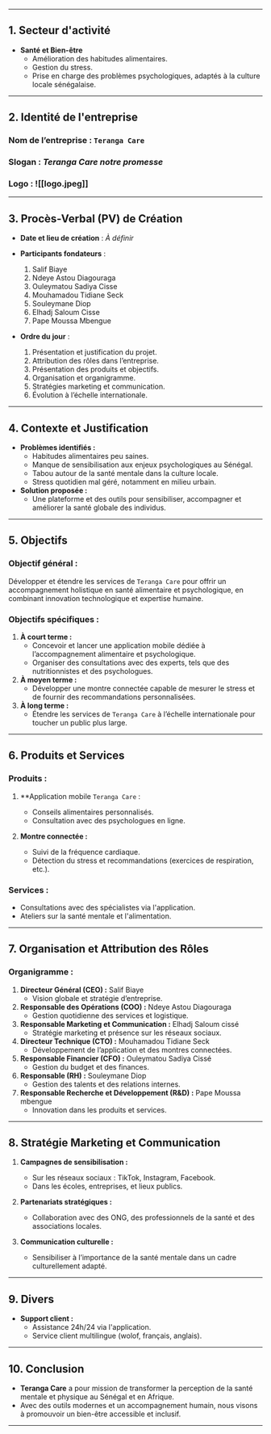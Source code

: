 

---

## 1. **Secteur d'activité**

- **Santé et Bien-être**
    - Amélioration des habitudes alimentaires.
    - Gestion du stress.
    - Prise en charge des problèmes psychologiques, adaptés à la culture locale sénégalaise.

---

## 2. **Identité de l'entreprise**

### Nom de l’entreprise : `Teranga Care`

### Slogan : _Teranga Care notre promesse_

### Logo : ![[logo.jpeg]]

---

## 3. **Procès-Verbal (PV) de Création**

- **Date et lieu de création** : _À définir_
    
- **Participants fondateurs** :
    
    1.  Salif Biaye
    2.  Ndeye Astou Diagouraga
    3.  Ouleymatou Sadiya Cisse
    4.  Mouhamadou Tidiane Seck
    5.  Souleymane Diop
    6.  Elhadj Saloum Cisse
    7. Pape Moussa Mbengue
- **Ordre du jour** :
    
    1. Présentation et justification du projet.
    2. Attribution des rôles dans l’entreprise.
    3. Présentation des produits et objectifs.
    4. Organisation et organigramme.
    5. Stratégies marketing et communication.
    6. Évolution à l’échelle internationale.

---

## 4. **Contexte et Justification**

- **Problèmes identifiés :**
    - Habitudes alimentaires peu saines.
    - Manque de sensibilisation aux enjeux psychologiques au Sénégal.
    - Tabou autour de la santé mentale dans la culture locale.
    - Stress quotidien mal géré, notamment en milieu urbain.
- **Solution proposée :**
    - Une plateforme et des outils pour sensibiliser, accompagner et améliorer la santé globale des individus.

---

## 5. **Objectifs**

### **Objectif général :**
Développer et étendre les services de `Teranga Care` pour offrir un accompagnement holistique en santé alimentaire et psychologique, en combinant innovation technologique et expertise humaine.

### **Objectifs spécifiques :**

1. **À court terme :**
    - Concevoir et lancer une application mobile dédiée à l’accompagnement alimentaire et psychologique.
    - Organiser des consultations avec des experts, tels que des nutritionnistes et des psychologues.
2. **À moyen terme :**
    - Développer une montre connectée capable de mesurer le stress et de fournir des recommandations personnalisées.
3. **À long terme :**
    - Étendre les services de `Teranga Care` à l’échelle internationale pour toucher un public plus large.

---

## 6. **Produits et Services**

### Produits :

1. **Application mobile `Teranga Care` :
    
    - Conseils alimentaires personnalisés.
    - Consultation avec des psychologues en ligne.
2. **Montre connectée :**
    
    - Suivi de la fréquence cardiaque.
    - Détection du stress et recommandations (exercices de respiration, etc.).

### Services :

- Consultations avec des spécialistes via l'application.
- Ateliers sur la santé mentale et l'alimentation.

---

## 7. **Organisation et Attribution des Rôles**

### Organigramme :

1. **Directeur Général (CEO) :** Salif Biaye
    - Vision globale et stratégie d’entreprise.
2. **Responsable des Opérations (COO) :** Ndeye Astou Diagouraga
    - Gestion quotidienne des services et logistique.
3. **Responsable Marketing et Communication :** Elhadj Saloum cissé
    - Stratégie marketing et présence sur les réseaux sociaux.
4. **Directeur Technique (CTO) :** Mouhamadou Tidiane Seck
    - Développement de l’application et des montres connectées.
5. **Responsable Financier (CFO) :** Ouleymatou Sadiya Cissé
    - Gestion du budget et des finances.
6. **Responsable (RH) :** Souleymane Diop
    - Gestion des talents et des relations internes.
7. **Responsable Recherche et Développement (R&D) :** Pape Moussa mbengue
    - Innovation dans les produits et services.

---

## 8. **Stratégie Marketing et Communication**

1. **Campagnes de sensibilisation :**
    
    - Sur les réseaux sociaux : TikTok, Instagram, Facebook.
    - Dans les écoles, entreprises, et lieux publics.
2. **Partenariats stratégiques :**
    
    - Collaboration avec des ONG, des professionnels de la santé et des associations locales.
3. **Communication culturelle :**
    
    - Sensibiliser à l’importance de la santé mentale dans un cadre culturellement adapté.

---

## 9. **Divers**

- **Support client :**
    - Assistance 24h/24 via l'application.
    - Service client multilingue (wolof, français, anglais).

---

## 10. **Conclusion**

- **Teranga Care** a pour mission de transformer la perception de la santé mentale et physique au Sénégal et en Afrique.
- Avec des outils modernes et un accompagnement humain, nous visons à promouvoir un bien-être accessible et inclusif.

---



